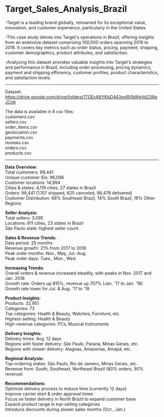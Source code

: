 # Target_Sales_Analysis_Brazil

-Target is a leading brand globally, renowned for its exceptional value, innovation, and customer experience, particularly in the United States.

-This case study delves into Target's operations in Brazil, offering insights from an extensive dataset comprising 100,000 orders spanning 2016 to 2018. It covers key metrics such as order status, pricing, payment, shipping, customer demographics, product attributes, and satisfaction.

-Analyzing this dataset provides valuable insights into Target's strategies and performance in Brazil, including order processing, pricing dynamics, payment and shipping efficiency, customer profiles, product characteristics, and satisfaction levels.
___________________________________________________________________________________________________________

Dataset: https://drive.google.com/drive/folders/1TGEc66YKbD443nslRi1bWgVd238gJCnb

The data is available in 8 csv files:
<br>
customers.csv
<br>
sellers.csv
<br>
order_items.csv
<br>
geolocation.csv
<br>
payments.csv
<br>
reviews.csv
<br>
orders.csv
<br>
products.csv
___________________________________________________________________________________________________________

**Data Overview:**
<br>
Total customers: 99,441
<br>
Unique customer IDs: 96,096
<br>
Customer locations: 14,994
<br>
Cities & states: 4,119 cities, 27 states in Brazil
<br>
Orders: 99,441 (1,107 shipped, 625 canceled, 96,478 delivered)
<br>
Customer Distribution: 68% Southeast Brazil, 14% South Brazil, 18% Other Regions
<br>

**Seller Analysis:**
<br>
Total sellers: 3,095
<br>
Locations: 611 cities, 23 states in Brazil
<br>
São Paulo state: highest seller count
<br>

**Sales & Revenue Trends:**
<br>
Data period: 25 months
<br>
Revenue growth: 21% from 2017 to 2018
<br>
Peak order months: Nov., May, Jul.-Aug.
<br>
Peak order days: Tues., Mon., Wed.
<br>

**Increasing Trends:**
<br>
Overall orders & revenue increased steadily, with peaks in Nov. 2017 and Jan. 2018
<br>
Growth rate: Orders up 815%, revenue up 707% (Jan. '17 to Jan. '18)
<br>
Growth rate lower for Jul. & Aug. '17 to '18
<br>

**Product Insights:**
<br>
Products: 32,951
<br>
Categories: 73
<br>
Top categories: Health & Beauty, Watches, Furniture, etc.
<br>
Highest-selling: Health & Beauty
<br>
High-revenue categories: PCs, Musical Instruments

**Delivery Insights:**
<br>
Delivery times: Avg. 12 days
<br>
Regions with faster delivery: São Paulo, Paraná, Minas Gerais, etc.
<br>
Regions with slower delivery: Alagoas, Amazonas, Amapá, etc.

**Regional Analysis:**
<br>
Top-ordering states: São Paulo, Rio de Janeiro, Minas Gerais, etc.
<br>
Revenue from: South, Southeast, Northeast Brazil (80% orders, 90% revenue)

**Recommendations:**
<br>
Optimize delivery process to reduce time (currently 12 days)
<br>
Improve carrier start & order approval times
<br>
Focus on faster delivery in North Brazil to expand customer base
<br>
Expand product range in top-selling categories
<br>
Introduce discounts during slower sales months (Oct., Jan.)
